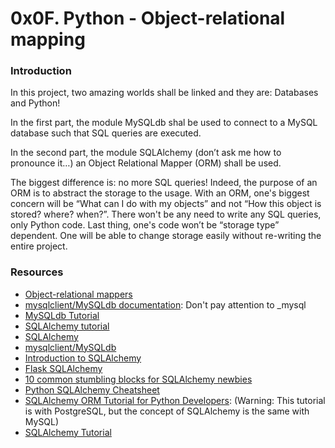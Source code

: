 # 0x0F. Python - Object-relational mapping

### Introduction

In this project, two amazing worlds shall be linked and they are: Databases and Python!

In the first part, the module MySQLdb shal be used to connect to a MySQL database such that SQL queries are executed.

In the second part, the module SQLAlchemy (don’t ask me how to pronounce it…) an Object Relational Mapper (ORM) shall be used.

The biggest difference is: no more SQL queries! Indeed, the purpose of an ORM is to abstract the storage to the usage. With an ORM, one's biggest concern will be “What can I do with my objects” and not “How this object is stored? where? when?”. There won't be any need to write any SQL queries, only Python code. Last thing, one's code won’t be “storage type” dependent. One will be able to change storage easily without re-writing the entire project.

### Resources

- [Object-relational mappers](https://www.fullstackpython.com/object-relational-mappers-orms.html)
- [mysqlclient/MySQLdb documentation](https://mysqlclient.readthedocs.io/): Don't pay attention to _mysql
- [MySQLdb Tutorial](https://www.mikusa.com/python-mysql-docs/index.html)
- [SQLAlchemy tutorial](https://docs.sqlalchemy.org/en/13/orm/tutorial.html)
- [SQLAlchemy](https://docs.sqlalchemy.org/en/13/)
- [mysqlclient/MySQLdb](https://github.com/PyMySQL/mysqlclient)
- [Introduction to SQLAlchemy](https://www.youtube.com/watch?v=woKYyhLCcnU)
- [Flask SQLAlchemy](https://www.youtube.com/playlist?list=PLXmMXHVSvS-BlLA5beNJojJLlpE0PJgCW)
- [10 common stumbling blocks for SQLAlchemy newbies](http://alextechrants.blogspot.com/2013/11/10-common-stumbling-blocks-for.html)
- [Python SQLAlchemy Cheatsheet](https://www.pythonsheets.com/notes/python-sqlalchemy.html)
- [SQLAlchemy ORM Tutorial for Python Developers](https://auth0.com/blog/sqlalchemy-orm-tutorial-for-python-developers/): (Warning: This tutorial is with PostgreSQL, but the concept of SQLAlchemy is the same with MySQL)
- [SQLAlchemy Tutorial](https://overiq.com/sqlalchemy-101/)

